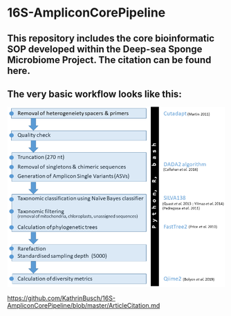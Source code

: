 # 16S-AmpliconCorePipeline
## This repository includes the core bioinformatic SOP developed within the Deep-sea Sponge Microbiome Project. The citation can be found here.
## The very basic workflow looks like this:
![png](workflow.png)


https://github.com/KathrinBusch/16S-AmpliconCorePipeline/blob/master/ArticleCitation.md
